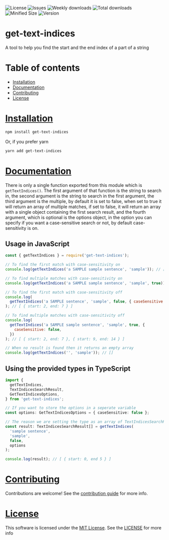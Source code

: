 ![License](https://img.shields.io/github/license/pr357/get-text-indices?style=flat-square)
![Issues](https://img.shields.io/github/issues/pr357/get-text-indices?style=flat-square)
![Weekly downloads](https://img.shields.io/npm/dw/get-text-indices?label=weekly%20downloads&style=flat-square)
![Total downloads](https://img.shields.io/npm/dt/get-text-indices?label=total%20downloads&style=flat-square)
![Minified Size](https://img.shields.io/bundlephobia/min/get-text-indices?label=minified%20size&style=flat-square)
![Version](https://img.shields.io/npm/v/get-text-indices?style=flat-square)

# get-text-indices

A tool to help you find the start and the end index of a part of a string

# Table of contents

- [Installation](#installation)
- [Documentation](#documentation)
- [Contributing](#contributing)
- [License](#license)

# [Installation](#installation)

```bash
npm install get-text-indices
```

Or, if you prefer yarn

```bash
yarn add get-text-indices
```

# [Documentation](#documentation)

There is only a single function exported from this module which is `getTextIndices()`.
The first argument of that function is the string to search in, the second argument is the string to search in the first argument, the third argument is the multiple, by default it is set to false, when set to true it will return an array of multiple matches, if set to false, it will return an array with a single object containing the first search result, and the fourth argument, which is optional is the options object, in the option you can specify if you want a case-sensitive search or not, by default case-sensitivity is on.

## Usage in JavaScript

```javascript
const { getTextIndices } = require('get-text-indices');

// To find the first match with case-sensitivity on
console.log(getTextIndices('a SAMPLE sample sentence', 'sample')); // [ { start: 9, end: 14 } ]

// To find multiple matches with case-sensitivity on
console.log(getTextIndices('a SAMPLE sample sentence', 'sample', true)); // [ { start: 9, end: 14 } ]

// To find the first match with case-sensitivity off
console.log(
  getTextIndices('a SAMPLE sentence', 'sample', false, { caseSensitive: false })
); // [ { start: 2, end: 7 } ]

// To find multiple matches with case-sensitivity off
console.log(
  getTextIndices('a SAMPLE sample sentence', 'sample', true, {
    caseSensitive: false,
  })
); // [ { start: 2, end: 7 }, { start: 9, end: 14 } ]

// When no result is found then it returns an empty array
console.log(getTextIndices('', 'sample')); // []
```

## Using the provided types in TypeScript

```typescript
import {
  getTextIndices,
  TextIndicesSearchResult,
  GetTextIndicesOptions,
} from 'get-text-indices';

// If you want to store the options in a seperate variable
const options: GetTextIndicesOptions = { caseSensitive: false };

// The reason we are setting the type as an array of TextIndicesSearchResult is because getTextIndices() always returns an array of TextIndicesSearchResult
const result: TextIndicesSearchResult[] = getTextIndices(
  'sample sentence',
  'sample',
  false,
  options
);

console.log(result); // [ { start: 0, end 5 } ]
```

# [Contributing](#contributing)

Contributions are welcome! See the [contribution guide](https://github.com/pr357/get-text-indices/blob/main/CONTRIBUTING.md) for more info.

# [License](#license)

This software is licensed under the [MIT License](https://choosealicense.com/licenses/mit/). See the [LICENSE](https://github.com/pr357/get-text-indices/blob/main/LICENSE) for more info
